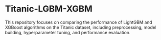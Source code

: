# Titanic-LGBM-XGBM
This repository focuses on comparing the performance of LightGBM and XGBoost algorithms on the Titanic dataset, including preprocessing, model building, hyperparameter tuning, and performance evaluation.
